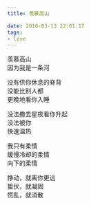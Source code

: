 ```yaml
---
title: 羡慕高山

date: 2016-03-13 22:01:17
tags:
- love
---
```

羡慕高山\
因为我是一条河

没有供你休息的脊背\
没能比别人都\
更晚地看你入睡

没法撤去星夜看你升起\
没法被你\
快速温热

我只有柔情\
缓慢冷却的柔情\
向下的柔情

挣动，就离你更远\
蛰伏，就凝固\
慌乱，就消散

